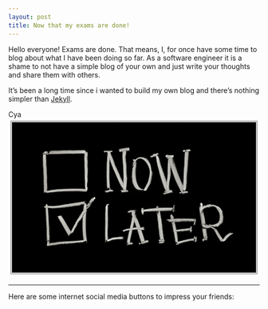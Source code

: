 ```yaml
---
layout: post
title: Now that my exams are done!
---
```



Hello everyone! Exams are done. That means, I, for once have some time to blog about what I have been doing so far. As a software engineer it is a shame to not have a simple blog of your own and just write your thoughts and share them with others.

It’s been a long time since i wanted to build my own blog and there’s nothing simpler than [Jekyll](http://jekyllrb.com/). 

Cya 
![alt text](https://raw.githubusercontent.com/bhumit/bhumit.github.io/master/images/Now-Later.jpg "later")

---
Here are some internet social media buttons to impress your friends: 

